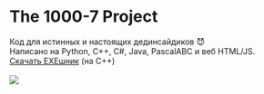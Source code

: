 # The 1000-7 Project
Код для истинных и настоящих дединсайдиков 😈<br>
Написано на Python, C++, C#, Java, PascalABC и веб HTML/JS.<br>
<a href="https://github.com/itsyuni/1000-7/releases/tag/Release">Скачать EXEшник</a> (на C++)<br><br>
<img src="https://memepedia.ru/wp-content/uploads/2019/08/ded-insayd-5-768x768.jpg">
